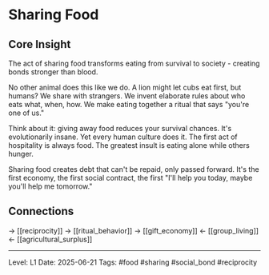 # Sharing Food

## Core Insight
The act of sharing food transforms eating from survival to society - creating bonds stronger than blood.

No other animal does this like we do. A lion might let cubs eat first, but humans? We share with strangers. We invent elaborate rules about who eats what, when, how. We make eating together a ritual that says "you're one of us."

Think about it: giving away food reduces your survival chances. It's evolutionarily insane. Yet every human culture does it. The first act of hospitality is always food. The greatest insult is eating alone while others hunger.

Sharing food creates debt that can't be repaid, only passed forward. It's the first economy, the first social contract, the first "I'll help you today, maybe you'll help me tomorrow."

## Connections
→ [[reciprocity]]
→ [[ritual_behavior]]
→ [[gift_economy]]
← [[group_living]]
← [[agricultural_surplus]]

---
Level: L1
Date: 2025-06-21
Tags: #food #sharing #social_bond #reciprocity